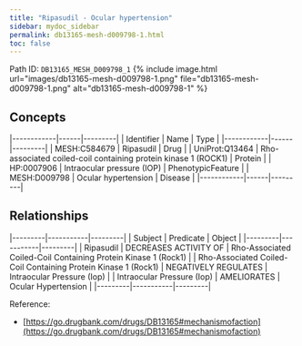 ```yaml
---
title: "Ripasudil - Ocular hypertension"
sidebar: mydoc_sidebar
permalink: db13165-mesh-d009798-1.html
toc: false 
---
```



Path ID: `DB13165_MESH_D009798_1`
{% include image.html url="images/db13165-mesh-d009798-1.png" file="db13165-mesh-d009798-1.png" alt="db13165-mesh-d009798-1" %}

## Concepts

|------------|------|---------|
| Identifier | Name | Type    |
|------------|------|---------|
| MESH:C584679 | Ripasudil | Drug |
| UniProt:Q13464 | Rho-associated coiled-coil containing protein kinase 1 (ROCK1) | Protein |
| HP:0007906 | Intraocular pressure (IOP) | PhenotypicFeature |
| MESH:D009798 | Ocular hypertension | Disease |
|------------|------|---------|

## Relationships

|---------|-----------|---------|
| Subject | Predicate | Object  |
|---------|-----------|---------|
| Ripasudil | DECREASES ACTIVITY OF | Rho-Associated Coiled-Coil Containing Protein Kinase 1 (Rock1) |
| Rho-Associated Coiled-Coil Containing Protein Kinase 1 (Rock1) | NEGATIVELY REGULATES | Intraocular Pressure (Iop) |
| Intraocular Pressure (Iop) | AMELIORATES | Ocular Hypertension |
|---------|-----------|---------|

Reference: 
  - [https://go.drugbank.com/drugs/DB13165#mechanismofaction](https://go.drugbank.com/drugs/DB13165#mechanismofaction)
